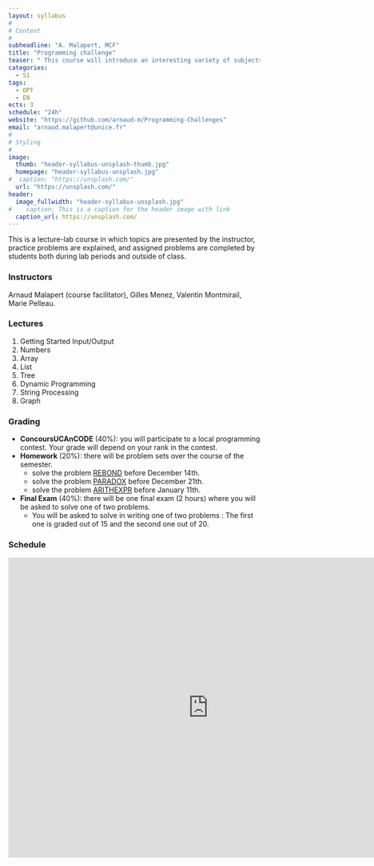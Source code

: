 ```yaml
---
layout: syllabus
#
# Content
#
subheadline: "A. Malapert, MCF"
title: "Programming challenge"
teaser: " This course will introduce an interesting variety of subjects in programming, algorithms, and discrete mathematics though puzzles and problems which have appeared in the International ACM Programming Contest and similar venues."
categories:
  - S1
tags:
  - OPT
  - EN
ects: 3
schedule: "24h"
website: "https://github.com/arnaud-m/Programming-Challenges"
email: "arnaud.malapert@unice.fr"
#
# Styling
#
image:
  thumb: "header-syllabus-unsplash-thumb.jpg"
  homepage: "header-syllabus-unsplash.jpg"
#  caption: "https://unsplash.com/"
  url: "https://unsplash.com/"
header:
  image_fullwidth: "header-syllabus-unsplash.jpg"
#    caption: This is a caption for the header image with link
  caption_url: https://unsplash.com/  
---
```



  This is a lecture-lab course in which topics are presented by the instructor, practice problems are explained, and assigned problems are completed by students both during lab periods and outside of class. 

### Instructors ###

  Arnaud Malapert (course facilitator), Gilles Menez, Valentin Montmirail, Marie Pelleau.

### Lectures ###

1. Getting Started Input/Output
2. Numbers
3. Array
4. List
5. Tree
6. Dynamic Programming
7. String Processing
8. Graph

### Grading ###

  - **ConcoursUCAnCODE** (40%): you will participate to a local programming contest. Your grade will depend on your rank in the contest. 
  - **Homework** (20%): there will be problem sets over the course of the semester.
    - solve the problem [REBOND](https://51364960.widgets.sphere-engine.com/lp?hash=MoVdQtKITi) before December 14th.
    - solve the problem [PARADOX](https://51364960.widgets.sphere-engine.com/lp?hash=snqNEbCYaf) before December 21th.
    - solve the problem [ARITHEXPR](https://51364960.widgets.sphere-engine.com/lp?hash=4TN6XviTKK) before January 11th.
  - **Final Exam** (40%): there will be one final exam (2 hours) where you will be asked to solve one of two problems.
    - You will be asked to solve in writing one of two problems :  The first one is graded out of 15 and the second one out of 20.
### Schedule ###

<iframe src="https://calendar.google.com/calendar/embed?src=be9r3mfa0pnmkf0cfvb8ode4p8%40group.calendar.google.com&ctz=Europe%2FParis" style="border: 0" width="800" height="600" frameborder="0" scrolling="no"></iframe>

